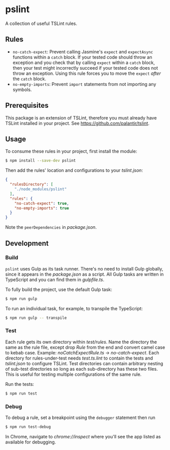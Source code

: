 # pslint

A collection of useful TSLint rules.

## Rules

* `no-catch-expect`: Prevent calling Jasmine's `expect` and `expectAsync` functions within a `catch` block. If your tested code should throw an exception and you check that by calling `expect` within a `catch` block, then your test might incorrectly succeed if your tested code does not throw an exception. Using this rule forces you to move the `expect` _after_ the `catch` block.
* `no-empty-imports`: Prevent `import` statements from not importing any symbols.

## Prerequisites

This package is an extension of TSLint, therefore you must already have TSLint installed in your project. See https://github.com/palantir/tslint.

## Usage

To consume these rules in your project, first install the module:

```bash
$ npm install --save-dev pslint
```

Then add the rules' location and configurations to your _tslint.json_:

```json
{
  "rulesDirectory": [
    "./node_modules/pslint"
  ],
  "rules": {
    "no-catch-expect": true,
    "no-empty-imports": true
  }
}
```

Note the `peerDependencies` in _package.json_.

## Development

### Build

`pslint` uses Gulp as its task runner. There's no need to install Gulp globally, since it appears in the _package.json_ as a script. All Gulp tasks are written in TypeScript and you can find them in _gulpfile.ts_.

To fully build the project, use the default Gulp task:

```bash
$ npm run gulp
```

To run an individual task, for example, to transpile the TypeScript:

```bash
$ npm run gulp -- transpile
```

### Test

Each rule gets its own directory within _test/rules_. Name the directory the same as the rule file, except drop _Rule_ from the end and convert camel case to kebab case. Example: _noCatchExpectRule.ts_ → _no-catch-expect_. Each directory for rules-under-test needs _test.ts.lint_ to contain the tests and _tslint.json_ to configure TSLint. Test directories can contain arbitrary nesting of sub-test directories so long as each sub-directory has these two files. This is useful for testing multiple configurations of the same rule.

Run the tests:

```bash
$ npm run test
```

### Debug

To debug a rule, set a breakpoint using the `debugger` statement then run

```bash
$ npm run test-debug
```

In Chrome, navigate to _chrome://inspect_ where you'll see the app listed as available for debugging.
